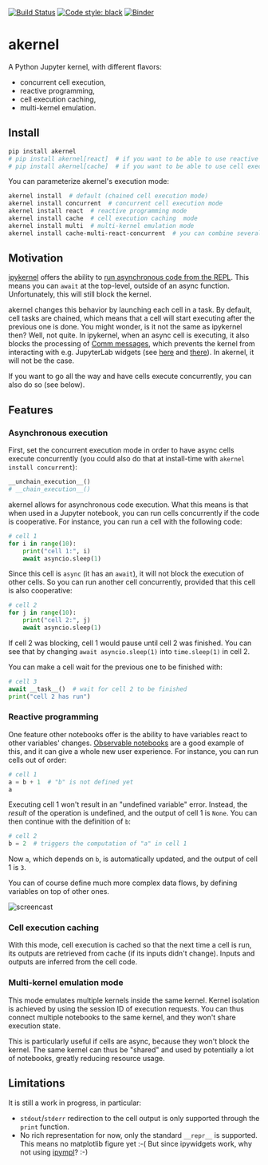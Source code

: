 [![Build Status](https://github.com/davidbrochart/akernel/workflows/CI/badge.svg)](https://github.com/davidbrochart/akernel/actions)
[![Code style: black](https://img.shields.io/badge/code%20style-black-000000.svg)](https://github.com/psf/black)
[![Binder](https://mybinder.org/badge_logo.svg)](https://mybinder.org/v2/gh/davidbrochart/akernel/HEAD?urlpath=lab%2Ftree%2Fexamples%2Freactivity.ipynb)

# akernel

A Python Jupyter kernel, with different flavors:
- concurrent cell execution,
- reactive programming,
- cell execution caching,
- multi-kernel emulation.

## Install

```bash
pip install akernel
# pip install akernel[react]  # if you want to be able to use reactive programming
# pip install akernel[cache]  # if you want to be able to use cell execution caching
```

You can parameterize akernel's execution mode:

```bash
akernel install  # default (chained cell execution mode)
akernel install concurrent  # concurrent cell execution mode
akernel install react  # reactive programming mode
akernel install cache  # cell execution caching  mode
akernel install multi  # multi-kernel emulation mode
akernel install cache-multi-react-concurrent  # you can combine several modes
```

## Motivation

[ipykernel](https://github.com/ipython/ipykernel) offers the ability to
[run asynchronous code from the REPL](https://ipython.readthedocs.io/en/stable/interactive/autoawait.html).
This means you can `await` at the top-level, outside of an async function. Unfortunately, this will still
block the kernel.

akernel changes this behavior by launching each cell in a task. By default, cell tasks are chained, which
means that a cell will start executing after the previous one is done. You might wonder, is it not the same
as ipykernel then? Well, not quite. In ipykernel, when an async cell is executing, it also blocks the
processing of
[Comm messages](https://jupyter-client.readthedocs.io/en/stable/messaging.html#custom-messages), which
prevents the kernel from interacting with e.g. JupyterLab widgets (see
[here](https://github.com/ipython/ipykernel/issues/646) and
[there](https://github.com/ipython/ipykernel/issues/696)). In akernel, it will not be the case.

If you want to go all the way and have cells execute concurrently, you can also do so (see below).

## Features

### Asynchronous execution

First, set the concurrent execution mode in order to have async cells execute concurrently
(you could also do that at install-time with `akernel install concurrent`):

```python
__unchain_execution__()
# __chain_execution__()
```

akernel allows for asynchronous code execution. What this means is that when used in a Jupyter
notebook, you can run cells concurrently if the code is cooperative. For instance, you can run a
cell with the following code:

```python
# cell 1
for i in range(10):
    print("cell 1:", i)
    await asyncio.sleep(1)
```

Since this cell is `async` (it has an `await`), it will not block the execution of other cells.
So you can run another cell concurrently, provided that this cell is also cooperative:

```python
# cell 2
for j in range(10):
    print("cell 2:", j)
    await asyncio.sleep(1)
```

If cell 2 was blocking, cell 1 would pause until cell 2 was finished. You can see that by changing
`await asyncio.sleep(1)` into `time.sleep(1)` in cell 2.

You can make a cell wait for the previous one to be finished with:

```python
# cell 3
await __task__()  # wait for cell 2 to be finished
print("cell 2 has run")
```

### Reactive programming

One feature other notebooks offer is the ability to have variables react to other variables'
changes. [Observable notebooks](https://observablehq.com/@observablehq/how-observable-runs) are a
good example of this, and it can give a whole new user experience. For instance, you can run cells
out of order:

```python
# cell 1
a = b + 1  # "b" is not defined yet
a
```

Executing cell 1 won't result in an "undefined variable" error. Instead, the *result* of the
operation is undefined, and the output of cell 1 is `None`. You can then continue with the
definition of `b`:

```python
# cell 2
b = 2  # triggers the computation of "a" in cell 1
```

Now `a`, which depends on `b`, is automatically updated, and the output of cell 1 is `3`.

You can of course define much more complex data flows, by defining variables on top of other ones.

![screencast](https://user-images.githubusercontent.com/591645/131855258-35118507-6be2-44cb-9329-143ad8509405.gif)

### Cell execution caching

With this mode, cell execution is cached so that the next time a cell is run, its outputs are retrieved from cache (if its inputs didn't change). Inputs and outputs are inferred from the cell code.

### Multi-kernel emulation mode

This mode emulates multiple kernels inside the same kernel. Kernel isolation is achieved by using the session ID of execution requests. You can thus connect multiple notebooks to the same kernel, and they won't share execution state.

This is particularly useful if cells are async, because they won't block the kernel. The same kernel can thus be "shared" and used by potentially a lot of notebooks, greatly reducing resource usage.

## Limitations

It is still a work in progress, in particular:

- `stdout`/`stderr` redirection to the cell output is only supported through the `print` function.
- No rich representation for now, only the standard `__repr__` is supported. This means no
  matplotlib figure yet :-( But since ipywidgets work, why not using
  [ipympl](https://github.com/matplotlib/ipympl)? :-)
